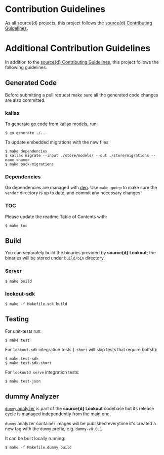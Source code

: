 # Contribution Guidelines

As all source{d} projects, this project follows the
[source{d} Contributing Guidelines](https://github.com/src-d/guide/blob/master/engineering/documents/CONTRIBUTING.md).


# Additional Contribution Guidelines

In addition to the [source{d} Contributing Guidelines](https://github.com/src-d/guide/blob/master/engineering/documents/CONTRIBUTING.md),
this project follows the following guidelines.


## Generated Code

Before submitting a pull request make sure all the generated code changes are also committed.


### kallax

To generate go code from [kallax](https://github.com/src-d/go-kallax) models, run:

```shell
$ go generate ./...
```

To update embedded migrations with the new files:

```shell
$ make dependencies
$ kallax migrate --input ./store/models/ --out ./store/migrations --name <name>
$ make pack-migrations
```

### Dependencies

Go dependencies are managed with [dep](https://golang.github.io/dep/). Use `make godep` to make sure the `vendor` directory is up to date, and commit any necessary changes.


### TOC

Please update the readme Table of Contents with:

```shell
$ make toc
```


## Build

You can separately build the binaries provided by **source{d} Lookout**; the binaries will be stored under `build/bin` directory.

### Server

```shell
$ make build
```

### lookout-sdk

```shell
$ make -f Makefile.sdk build
```


## Testing

For unit-tests run:

```shell
$ make test
```

For `lookout-sdk` integration tests (`-short` will skip tests that require bblfsh):

```shell
$ make test-sdk
$ make test-sdk-short
```

For `lookoutd serve` integration tests:

```shell
$ make test-json
```


## dummy Analyzer

[`dummy` analyzer](analyzers-examples.md#dummy-analyzer) is part of the **source{d} Lookout** codebase but its release cycle is managed independently from the main one.

`dummy` analyzer container images will be published everytime it's created a new tag with the `dummy` prefix, e.g. `dummy-v0.0.1`

It can be built locally running:

```shell
$ make -f Makefile.dummy build
```
